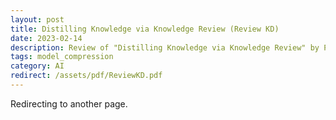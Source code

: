 ```yaml
---
layout: post
title: Distilling Knowledge via Knowledge Review (Review KD)
date: 2023-02-14
description: Review of "Distilling Knowledge via Knowledge Review" by P. Chen et al., as presented at CVPR 2021
tags: model_compression
category: AI
redirect: /assets/pdf/ReviewKD.pdf
---
```


Redirecting to another page.
